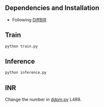 ## Dependencies and Installation

- Following [DiffBIR](https://github.com/XPixelGroup/DiffBIR)

## Train

```bash
python train.py
```

## Inference

```bash
python inference.py
```

## INR

Change the number in [ddpm.py](ldm\models\diffusion\ddpm.py) L489.

